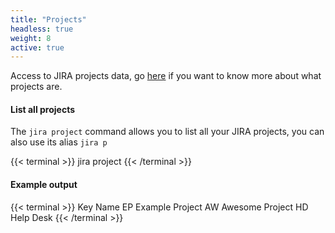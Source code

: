 ```yaml
---
title: "Projects"
headless: true
weight: 8
active: true
---
```


Access to JIRA projects data, go [here](https://confluence.atlassian.com/adminjiraserver/defining-a-project-938847066.html) if you want to know more about what projects are.

#### List all projects
The `jira project` command allows you to list all your JIRA projects, you can also use its alias `jira p`

{{< terminal >}}
jira project
{{< /terminal >}}

#### Example output

{{< terminal >}}
Key    Name
EP     Example Project
AW     Awesome Project
HD     Help Desk
{{< /terminal >}}
